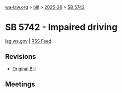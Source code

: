 [wa-law.org](/) > [bill](/bill/) > [2025-26](/bill/2025-26/) > [SB 5742](/bill/2025-26/sb/5742/)

# SB 5742 - Impaired driving
[leg.wa.gov](https://app.leg.wa.gov/billsummary?BillNumber=5742&Year=2025&Initiative=false) | [RSS Feed](./rss.xml)

## Revisions
* [Original Bill](1/)

## Meetings
